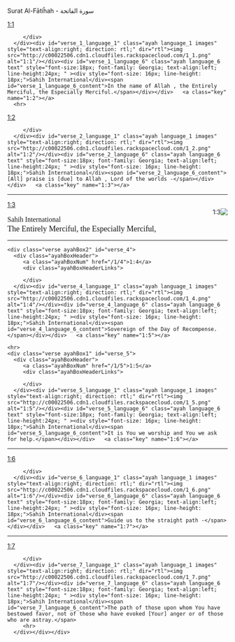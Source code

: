 
 Surat Al-F&#257;ti&#293;ah -
         سورة الفاتحة

<p class="clear"/>
<div id="quranOutput">
   <a class="key" name="1:1"></a>
   <div class="verse ayahBox1" id="verse_1">
      <div class="ayahBoxHeader">
         <a class="ayahBoxNum" href="/1/1">1:1</a>
         <div class="ayahBoxHeaderLinks">

         </div>
      </div><div id="verse_1_language_1" class="ayah language_1 images" style="text-align:right; direction: rtl;" dir="rtl"><img src="http://c00022506.cdn1.cloudfiles.rackspacecloud.com/1_1.png" alt="1:1"/></div><div id="verse_1_language_6" class="ayah language_6 text" style="font-size:18px; font-family: Georgia; text-align:left; line-height:24px; " ><div style="font-size: 16px; line-height: 18px;">Sahih International</div><span id="verse_1_language_6_content">In the name of Allah , the Entirely Merciful, the Especially Merciful.</span></div></div>   <a class="key" name="1:2"></a>
	  <hr>
   <div class="verse ayahBox2" id="verse_2">
      <div class="ayahBoxHeader">
         <a class="ayahBoxNum" href="/1/2">1:2</a>
         <div class="ayahBoxHeaderLinks">

         </div>
      </div><div id="verse_2_language_1" class="ayah language_1 images" style="text-align:right; direction: rtl;" dir="rtl"><img src="http://c00022506.cdn1.cloudfiles.rackspacecloud.com/1_2.png" alt="1:2"/></div><div id="verse_2_language_6" class="ayah language_6 text" style="font-size:18px; font-family: Georgia; text-align:left; line-height:24px; " ><div style="font-size: 16px; line-height: 18px;">Sahih International</div><span id="verse_2_language_6_content">[All] praise is [due] to Allah , Lord of the worlds -</span></div></div>   <a class="key" name="1:3"></a>
   <hr>
    <div class="verse ayahBox1" id="verse_3">
      <div class="ayahBoxHeader">
         <a class="ayahBoxNum" href="/1/3">1:3</a>
         <div class="ayahBoxHeaderLinks">
         </div>
      </div><div id="verse_3_language_1" class="ayah language_1 images" style="text-align:right; direction: rtl;" dir="rtl"><img src="http://c00022506.cdn1.cloudfiles.rackspacecloud.com/1_3.png" alt="1:3"/></div><div id="verse_3_language_6" class="ayah language_6 text" style="font-size:18px; font-family: Georgia; text-align:left; line-height:24px; " ><div style="font-size: 16px; line-height: 18px;">Sahih International</div><span id="verse_3_language_6_content">The Entirely Merciful, the Especially Merciful,</span></div></div>   <a class="key" name="1:4"></a>
    <hr>

	<div class="verse ayahBox2" id="verse_4">
      <div class="ayahBoxHeader">
         <a class="ayahBoxNum" href="/1/4">1:4</a>
         <div class="ayahBoxHeaderLinks">

         </div>
      </div><div id="verse_4_language_1" class="ayah language_1 images" style="text-align:right; direction: rtl;" dir="rtl"><img src="http://c00022506.cdn1.cloudfiles.rackspacecloud.com/1_4.png" alt="1:4"/></div><div id="verse_4_language_6" class="ayah language_6 text" style="font-size:18px; font-family: Georgia; text-align:left; line-height:24px; " ><div style="font-size: 16px; line-height: 18px;">Sahih International</div><span id="verse_4_language_6_content">Sovereign of the Day of Recompense.</span></div></div>   <a class="key" name="1:5"></a>

    <hr>
	<div class="verse ayahBox1" id="verse_5">
      <div class="ayahBoxHeader">
         <a class="ayahBoxNum" href="/1/5">1:5</a>
         <div class="ayahBoxHeaderLinks">

         </div>
      </div><div id="verse_5_language_1" class="ayah language_1 images" style="text-align:right; direction: rtl;" dir="rtl"><img src="http://c00022506.cdn1.cloudfiles.rackspacecloud.com/1_5.png" alt="1:5"/></div><div id="verse_5_language_6" class="ayah language_6 text" style="font-size:18px; font-family: Georgia; text-align:left; line-height:24px; " ><div style="font-size: 16px; line-height: 18px;">Sahih International</div><span id="verse_5_language_6_content">It is You we worship and You we ask for help.</span></div></div>   <a class="key" name="1:6"></a>
   <hr>
    <div class="verse ayahBox2" id="verse_6">
      <div class="ayahBoxHeader">
         <a class="ayahBoxNum" href="/1/6">1:6</a>
         <div class="ayahBoxHeaderLinks">

         </div>
      </div><div id="verse_6_language_1" class="ayah language_1 images" style="text-align:right; direction: rtl;" dir="rtl"><img src="http://c00022506.cdn1.cloudfiles.rackspacecloud.com/1_6.png" alt="1:6"/></div><div id="verse_6_language_6" class="ayah language_6 text" style="font-size:18px; font-family: Georgia; text-align:left; line-height:24px; " ><div style="font-size: 16px; line-height: 18px;">Sahih International</div><span id="verse_6_language_6_content">Guide us to the straight path -</span></div></div>   <a class="key" name="1:7"></a>
   <hr>
    <div class="verse ayahBox1" id="verse_7">
      <div class="ayahBoxHeader">
         <a class="ayahBoxNum" href="/1/7">1:7</a>
         <div class="ayahBoxHeaderLinks">

         </div>
      </div><div id="verse_7_language_1" class="ayah language_1 images" style="text-align:right; direction: rtl;" dir="rtl"><img src="http://c00022506.cdn1.cloudfiles.rackspacecloud.com/1_7.png" alt="1:7"/></div><div id="verse_7_language_6" class="ayah language_6 text" style="font-size:18px; font-family: Georgia; text-align:left; line-height:24px; " ><div style="font-size: 16px; line-height: 18px;">Sahih International</div><span id="verse_7_language_6_content">The path of those upon whom You have bestowed favor, not of those who have evoked [Your] anger or of those who are astray.</span>
         <hr>
      </div></div></div>

